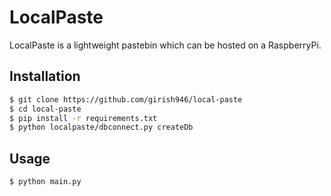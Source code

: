 # LocalPaste

LocalPaste is a lightweight pastebin which can be hosted on a RaspberryPi.

## Installation

```bash
$ git clone https://github.com/girish946/local-paste
$ cd local-paste
$ pip install -r requirements.txt
$ python localpaste/dbconnect.py createDb
```

## Usage

```bash
$ python main.py
```

